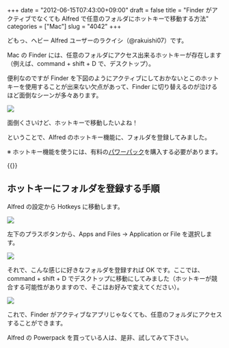 +++
date = "2012-06-15T07:43:00+09:00"
draft = false
title = "Finder がアクティブでなくても Alfred で任意のフォルダにホットキーで移動する方法"
categories = ["Mac"]
slug = "4042"
+++

どもっ、ヘビー Alfred ユーザーのラクイシ（@rakuishi07）です。

Mac の Finder には、任意のフォルダにアクセス出来るホットキーが存在します（例えば、command + shift + D で、デスクトップ）。

便利なのですが Finder を下図のようにアクティブにしておかないとこのホットキーを使用することが出来ない欠点があって、Finder に切り替えるのが泣けるほど面倒なシーンが多々あります。

![](/images/2012/06/4042_1.png)

面倒くさいけど、ホットキーで移動したいよね！

ということで、Alfred のホットキー機能に、フォルダを登録してみました。

※ ホットキー機能を使うには、有料の[パワーパック](http://www.alfredapp.com/powerpack/)を購入する必要があります。

{{<app id="405843582" title="Alfred 1.2（無料）" src="http://a1.mzstatic.com/us/r1000/069/Purple/v4/b4/7b/51/b47b5118-5ba5-a359-0bc6-e71494225963/appicon.100x100-75.png">}}

## ホットキーにフォルダを登録する手順

Alfred の設定から Hotkeys に移動します。

![](/images/2012/06/4042_2.png)

左下のプラスボタンから、Apps and Files → Application or File を選択します。

![](/images/2012/06/4042_3.png)

それで、こんな感じに好きなフォルダを登録すれば OK です。ここでは、command + shift + D でデスクトップに移動にしてみました（ホットキーが競合する可能性がありますので、そこはお好みで変えてください）。

![](/images/2012/06/4042_4.png)

これで、Finder がアクティブなアプリじゃなくても、任意のフォルダにアクセスすることができます。

Alfred の Powerpack を買っている人は、是非、試してみて下さい。
